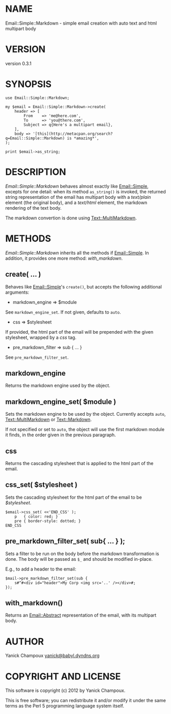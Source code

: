 # NAME

Email::Simple::Markdown - simple email creation with auto text and html multipart body

# VERSION

version 0.3.1

# SYNOPSIS

    use Email::Simple::Markdown;

    my $email = Email::Simple::Markdown->create(
        header => [
            From    => 'me@here.com',
            To      => 'you@there.com',
            Subject => q{Here's a multipart email},
        ],
        body => '[this](http://metacpan.org/search?q=Email::Simple::Markdown) is *amazing*',
    );

    print $email->as_string;

# DESCRIPTION

_Email::Simple::Markdown_ behaves almost exactly like [Email::Simple](http://search.cpan.org/perldoc?Email::Simple),
excepts for one detail: when its method `as_string()` is invoked, the
returned string representation of the email has multipart body with a 
_text/plain_ element (the original body), and a _text/html_ element,
the markdown rendering of the text body.

The markdown convertion is done using [Text::MultiMarkdown](http://search.cpan.org/perldoc?Text::MultiMarkdown).

# METHODS

_Email::Simple::Markdown_ inherits all the methods if [Email::Simple](http://search.cpan.org/perldoc?Email::Simple). 
In addition, it provides one more method: _with_markdown_.

## create( ... ) 

Behaves like [Email::Simple](http://search.cpan.org/perldoc?Email::Simple)'s `create()`, but accepts the following
additional arguments:

- markdown_engine => $module

See `markdown_engine_set`. If not given, defaults to `auto`.

- css => $stylesheet

If provided, the html part of the email will be prepended with the given
stylesheet, wrapped by a _css_ tag.

- pre_markdown_filter => sub { ... }

See `pre_markdown_filter_set`.

## markdown_engine

Returns the markdown engine used by the object.

## markdown_engine_set( $module )

Sets the markdown engine to be used by the object. 
Currently accepts `auto`, [Text::MultiMarkdown](http://search.cpan.org/perldoc?Text::MultiMarkdown) or [Text::Markdown](http://search.cpan.org/perldoc?Text::Markdown).

If not specified or set to `auto`, the object will use the first markdown module it finds,
in the order given in the previous paragraph.

## css

Returns the cascading stylesheet that is applied to the html part of the
email.

## css_set( $stylesheet )

Sets the cascading stylesheet for the html part of the email to be
_$stylesheet_.  

    $email->css_set( <<'END_CSS' );
        p   { color: red; }
        pre { border-style: dotted; }
    END_CSS

## pre_markdown_filter_set( sub{ ... } );

Sets a filter to be run on the body before the markdown transformation is
done. The body will be passed as `$_` and should be modified in-place.

E.g., to add a header to the email:

    $mail->pre_markdown_filter_set(sub {
        s#^#<div id="header">My Corp <img src='..' /></div>#;
    });

## with_markdown()

Returns an [Email::Abstract](http://search.cpan.org/perldoc?Email::Abstract) representation of the email, with 
its multipart body.

# AUTHOR

Yanick Champoux <yanick@babyl.dyndns.org>

# COPYRIGHT AND LICENSE

This software is copyright (c) 2012 by Yanick Champoux.

This is free software; you can redistribute it and/or modify it under
the same terms as the Perl 5 programming language system itself.